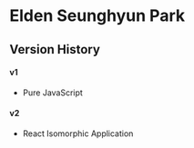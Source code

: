 # Elden Seunghyun Park

## Version History
#### v1
- Pure JavaScript

#### v2
- React Isomorphic Application

